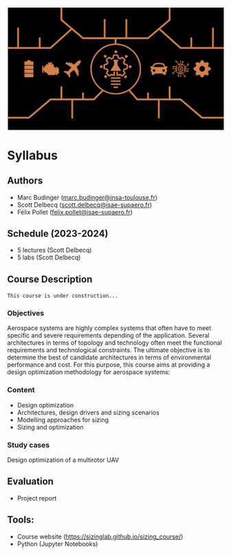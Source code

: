 ![](../images/header.jpg)

# Syllabus

## Authors
- Marc Budinger (marc.budinger@insa-toulouse.fr)
- Scott Delbecq (scott.delbecq@isae-supaero.fr)
- Félix Pollet  (felix.pollet@isae-supaero.fr)

## Schedule (2023-2024)
- 5 lectures (Scott Delbecq)
- 5 labs (Scott Delbecq)

## Course Description
```{warning}
This course is under construction...
```

### Objectives
Aerospace systems are highly complex systems that often have to meet specific and severe requirements depending of the application. Several architectures in terms of topology and technology often meet the functional requirements and technological constraints. The ultimate objective is to determine the best of candidate architectures in terms of environmental performance and cost. For this purpose, this course aims at providing a design optimization methodology for aerospace systems:

### Content
- Design optimization
- Architectures, design drivers and sizing scenarios
- Modelling approaches for sizing
- Sizing and optimization

### Study cases
Design optimization of a multirotor UAV

## Evaluation
- Project report

## Tools:
- Course website (https://sizinglab.github.io/sizing_course/)
- Python (Jupyter Notebooks)
